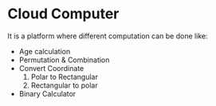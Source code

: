 # Cloud Computer

It is a platform where different computation can be done like:

* Age calculation
* Permutation & Combination
* Convert Coordinate
    1. Polar to Rectangular
    2. Rectangular to polar
* Binary Calculator